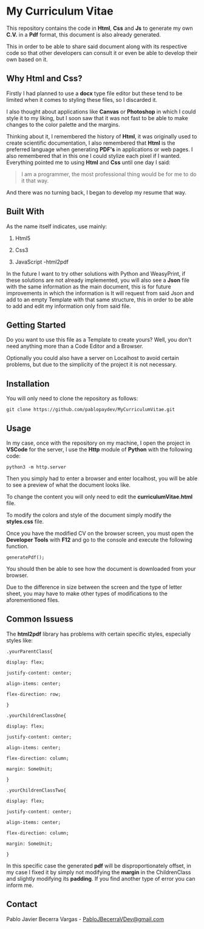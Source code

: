 # My Curriculum Vitae


This repository contains the code in **Html**, **Css** and **Js** to generate my own **C.V.** in a **Pdf** format, this document is also already generated.

This in order to be able to share said document along with its respective code so that other developers can consult it or even be able to develop their own based on it.

## Why Html and Css?


Firstly I had planned to use a **docx** type file editor but these tend to be limited when it comes to styling these files, so I discarded it.

I also thought about applications like **Canvas** or **Photoshop** in which I could style it to my liking, but I soon saw that it was not fast to be able to make changes to the color palette and the margins.

Thinking about it, I remembered the history of **Html**, it was originally used to create scientific documentation, I also remembered that **Html** is the preferred language when generating **PDF's** in applications or web pages. I also remembered that in this one I could stylize each pixel if I wanted. Everything pointed me to using **Html** and **Css** until one day I said:

>I am a programmer, the most professional thing would be for me to do it that way.

  

And there was no turning back, I began to develop my resume that way.

## Built With

As the name itself indicates, use mainly:

1. Html5

2. Css3

3. JavaScript -html2pdf

  

In the future I want to try other solutions with Python and WeasyPrint, if these solutions are not already implemented, you will also see a **Json** file with the same information as the main document, this is for future improvements in which the information is It will request from said Json and add to an empty Template with that same structure, this in order to be able to add and edit my information only from said file.

## Getting Started


Do you want to use this file as a Template to create yours? Well, you don't need anything more than a Code Editor and a Browser.

Optionally you could also have a server on Localhost to avoid certain problems, but due to the simplicity of the project it is not necessary.

## Installation

You will only need to clone the repository as follows:

```
git clone https://github.com/pablopaydev/MyCurriculumVitae.git
```

## Usage


In my case, once with the repository on my machine, I open the project in **VSCode** for the server, I use the **Http** module of **Python** with the following code:

```
python3 -m http.server
```

Then you simply had to enter a browser and enter localhost, you will be able to see a preview of what the document looks like.

To change the content you will only need to edit the **curriculumVitae.html** file.

To modify the colors and style of the document simply modify the **styles.css** file.

Once you have the modified CV on the browser screen, you must open the **Developer Tools** with **F12** and go to the console and execute the following function.

```
generatePdf();
```

You should then be able to see how the document is downloaded from your browser.

Due to the difference in size between the screen and the type of letter sheet, you may have to make other types of modifications to the aforementioned files.

## Common Issuess

The **html2pdf** library has problems with certain specific styles, especially styles like:

```
.yourParentClass{

display: flex;

justify-content: center;

align-items: center;

flex-direction: row;

}

.yourChildrenClassOne{

display: flex;

justify-content: center;

align-items: center;

flex-direction: column;

margin: SomeUnit;

}

.yourChildrenClassTwo{

display: flex;

justify-content: center;

align-items: center;

flex-direction: column;

margin: SomeUnit;

}
```


In this specific case the generated **pdf** will be disproportionately offset, in my case I fixed it by simply not modifying the **margin** in the ChildrenClass and slightly modifying its **padding**.
If you find another type of error you can inform me.

## Contact

Pablo Javier Becerra Vargas - PabloJBecerraVDev@gmail.com